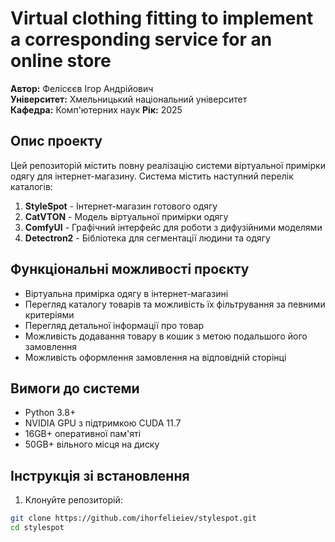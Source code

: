 # Virtual clothing fitting to implement a corresponding service for an online store

**Автор:** Фелісєєв Ігор Андрійович  
**Університет:** Хмельницький національний університет  
**Кафедра:** Комп'ютерних наук 
**Рік:** 2025

## Опис проекту

Цей репозиторій містить повну реалізацію системи віртуальної примірки одягу для інтернет-магазину. Система містить наступний перелік каталогів:

1. **StyleSpot** - Інтернет-магазин готового одягу
2. **CatVTON** - Модель віртуальної примірки одягу
3. **ComfyUI** - Графічний інтерфейс для роботи з дифузійними моделями
4. **Detectron2** - Бібліотека для сегментації людини та одягу

## Функціональні можливості проєкту

- Віртуальна примірка одягу в інтернет-магазині  
- Перегляд каталогу товарів та можливість їх фільтрування за певними критеріями  
- Перегляд детальної інформації про товар
- Можливість додавання товару в кошик з метою подальшого його замовлення
- Можливість оформлення замовлення на відповідній сторінці

## Вимоги до системи

- Python 3.8+
- NVIDIA GPU з підтримкою CUDA 11.7
- 16GB+ оперативної пам'яті
- 50GB+ вільного місця на диску

## Інструкція зі встановлення

1. Клонуйте репозиторій:
```bash
git clone https://github.com/ihorfelieiev/stylespot.git
cd stylespot
